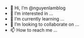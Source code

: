 - 👋 Hi, I’m @nguyenlamblog
- 👀 I’m interested in ...
- 🌱 I’m currently learning ...
- 💞️ I’m looking to collaborate on ...
- 📫 How to reach me ...

<!---
nguyenlamblog/nguyenlamblog is a ✨ special ✨ repository because its `README.md` (this file) appears on your GitHub profile.
You can click the Preview link to take a look at your changes.
--->
